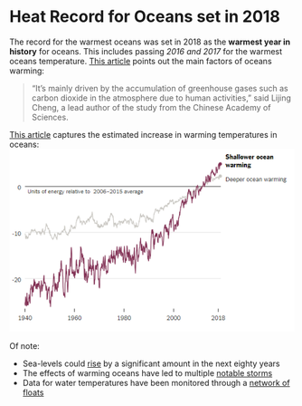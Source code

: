 # Heat Record for Oceans set in 2018

The record for the warmest oceans was set in 2018 as the **warmest year in history** for oceans. This includes passing _2016 and 2017_ for the warmest oceans temperature. [This article](https://www.reuters.com/article/us-climatechange-oceans-temperature/ocean-temperatures-rising-faster-than-previously-thought-scientists-idUSKCN1P42KG) points out the main factors of oceans warming:

> “It’s mainly driven by the accumulation of greenhouse gases such as carbon dioxide in the atmosphere due to human activities,” said Lijing Cheng, a lead author of the study from the Chinese Academy of Sciences.

[This article](https://www.nytimes.com/2019/01/10/climate/ocean-warming-climate-change.html) captures the estimated increase in warming temperatures in oceans:
![Ocean warming since 1940 to 2018](imgs/Ocean_warming.PNG)

Of note:
- Sea-levels could [rise](https://www.abc.net.au/news/science/2019-01-11/ocean-warming-accelerating-faster-than-thought-science/10693080) by a significant amount in the next eighty years
- The effects of warming oceans have led to multiple [notable storms](https://globalnews.ca/news/4837893/warming-oceans-climate-change/)
- Data for water temperatures have been monitored through a [network of floats](https://www.scientificamerican.com/article/oceans-are-warming-faster-than-predicted/)
